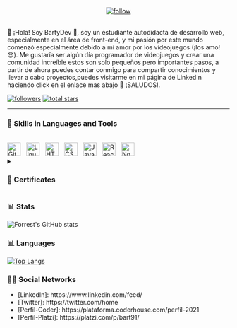 
<div align="center">
   <a targert="_blank" href="https://www.linkedin.com/feed/">
         <img alt="follow" title="Follow me on LinkedIn" src="https://user-images.githubusercontent.com/98855728/208344899-309353e1-b835-4430-8cd8-9d8508db3b6a.png"/></a></div>
</br >    
<p>👋 ¡Hola! Soy BartyDev 🧑, soy un estudiante autodidacta de desarrollo web, especialmente en el área de front-end, y mi pasión por este mundo comenzó especialmente debido a mi amor por los videojuegos (¡los amo!😎). Me gustaría ser algún día programador de videojuegos y crear una comunidad increíble estos son solo pequeños pero importantes pasos, a partir de ahora puedes contar conmigo para compartir conocimientos y llevar a cabo proyectos,puedes visitarme en mi página de LinkedIn haciendo click en el enlace mas abajo 🫶 ¡SALUDOS!.</p>

<p>
   <a href="https://www.linkedin.com/in/bartydesing/">
         <img alt="followers" title="Follow me on LinkedIn" src="https://custom-icon-badges.demolab.com/github/followers/BartyDev?color=236ad3&labelColor=1155ba&style=for-the-badge&logo=person-add&label=Follow&logoColor=white"/></a>
      <a href="https://github.com/BartyDev?tab=repositories&sort=stargazers">
         <img alt="total stars" title="Total stars on GitHub" src="https://custom-icon-badges.demolab.com/github/stars/ForrestKnight?color=55960c&style=for-the-badge&labelColor=488207&logo=star"/></a>
</p>


---

### 🧰 Skills in Languages and Tools

</br>

<div>
<img align="left" alt="Git" width="30px" style="padding-right:10px;" src="https://cdn.jsdelivr.net/gh/devicons/devicon/icons/git/git-original.svg" />
<img align="left" alt="Linux" width="30px" style="padding-right:10px;" src="https://cdn.jsdelivr.net/gh/devicons/devicon/icons/linux/linux-original.svg" />
<img align="left" alt="HTML" width="30px" style="padding-right:10px;" src="https://cdn.jsdelivr.net/gh/devicons/devicon/icons/html5/html5-plain.svg" />
<img align="left" alt="CSS" width="30px" style="padding-right:10px;" src="https://cdn.jsdelivr.net/gh/devicons/devicon/icons/css3/css3-plain.svg" />
<img align="left" alt="JavaScript" width="30px" style="padding-right:10px;" src="https://cdn.jsdelivr.net/gh/devicons/devicon/icons/javascript/javascript-plain.svg" />
<img align="left" alt="React" width="30px" style="padding-right:10px;" src="https://cdn.jsdelivr.net/gh/devicons/devicon/icons/react/react-original.svg" />
<img align="left" alt="NodeJS" width="30px" style="padding-right:10px;" src="https://cdn.jsdelivr.net/gh/devicons/devicon/icons/nodejs/nodejs-original.svg" />
</div>
</br>
</br>

<details>
<summary><h3 align="start">🥇 Certificates</h3></summary>
   
</br>
<a targert="_blank" href="https://www.linkedin.com/in/bartydesing/details/certifications/">
         <img alt="follow" title="Follow me on LinkedIn" src="https://user-images.githubusercontent.com/98855728/209587454-df7a24e9-a639-4eef-b744-28fa510d6d36.jpeg"/></a>
</details>

### 📊 Stats

![Forrest's GitHub stats](https://github-readme-stats.vercel.app/api?username=BartyDev&show_icons=true&theme=radical)
</br >

### 📊 Languages

[![Top Langs](https://github-readme-stats.vercel.app/api/top-langs/?username=BartyDev&langs_count=8&theme=radical)](https://github.com/BartyDev/github-readme-stats)
</br >

### 🧑‍💻 Social Networks

<ul>
   <li>[LinkedIn]: https://www.linkedin.com/feed/</li>
   <li>[Twitter]: https://twitter.com/home</li>
   <li>[Perfil-Coder]: https://plataforma.coderhouse.com/perfil-2021</li>
   <li>[Perfil-Platzi]: https://platzi.com/p/bart91/</li>
</ul>
